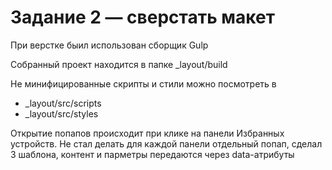 # Задание 2 — сверстать макет

При верстке быил использован сборщик Gulp

Собранный проект находится в папке _layout/build

Не минифицированные скрипты и стили можно посмотреть в 

- _layout/src/scripts
- _layout/src/styles

Открытие попапов происходит при клике на панели Избранных устройств. 
Не стал делать для каждой панели отдельный попап, сделал 3 шаблона, контент и парметры передаются через data-атрибуты  